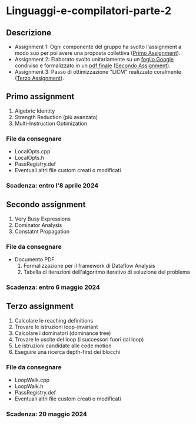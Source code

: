 # Linguaggi-e-compilatori-parte-2

## Descrizione
- Assignment 1: Ogni componente del gruppo ha svolto l'assignment a modo suo per poi avere una proposta collettiva ([Primo Assignment](./Primo%20Assignment/)).
- Assignment 2: Elaborato svolto unitariamente su un [foglio Google](./Secondo%20Assignment/Secondo%20Assignment.xlsx) condiviso e formalizzato in un [pdf finale](./Secondo%20Assignment/Secondo%20Assignment.pdf) ([Secondo Assignment](./Secondo%20Assignment/)).
-  Assignment 3: Passo di ottimizzazione "LICM" realizzato coralmente ([Terzo Assignment](./Terzo%20Assignment/)).

## Primo assignment
1. Algebric Identity
2. Strength Reduction (più avanzato)
3. Multi-Instruction Optimization

### File da consegnare
- LocalOpts.cpp
- LocalOpts.h
- PassRegistry.def
- Eventuali altri file custom creati o modificati

### Scadenza: entro l'8 aprile 2024

## Secondo assignment
1. Very Busy Expressions
2. Dominator Analysis
3. Constatnt Propagation

### File da consegnare
- Documento PDF
  1. Formalizzazione per il framework di Dataflow Analysis 
  2. Tabella di iterazioni dell'algoritmo iterativo di soluzione del problema

### Scadenza: entro 6 maggio 2024

## Terzo assignment
1. Calcolare le reaching definitions
2. Trovare le istruzioni loop-invariant
3. Calcolare i dominatori (dominance tree)
4. Trovare le uscite del loop (i successori fuori dal loop)
5. Le istruzioni candidate alle code motion
6. Eseguire una ricerca depth-first dei blocchi

### File da consegnare
- LoopWalk.cpp
- LoopWalk.h
- PassRegistry.def
- Eventuali altri file custom creati o modificati

### Scadenza: 20 maggio 2024
